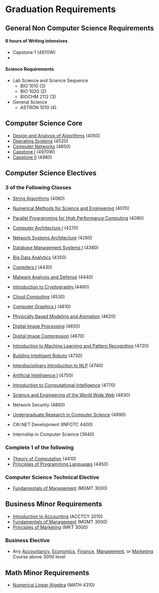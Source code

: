 # Graduation Requirements
  
  
  
## General Non Computer Science Requirements

#### 6 hours of Writing intensives
* Capstone 1 (4970W)
* 

#### Science Requirements
* Lab Science and Science Sequence 
	* BIO 1010    (3)
	* BIO 1020    (2)
	* BIOCHM 2112 (3)
* General Science
	* ASTRON 1010 (4)

## Computer Science Core
* [Design and Analysis of Algorithms](http://catalog.missouri.edu/search/?P=CMP_SC%204050) (4050)
* [Operating Systems](http://catalog.missouri.edu/search/?P=CMP_SC%204520) (4520)
* [Computer Networks](http://catalog.missouri.edu/search/?P=CMP_SC%204850) (4850)
* [Capstone I](http://catalog.missouri.edu/search/?P=CMP_SC%204970) (4970W)
* [Capstone II](http://catalog.missouri.edu/search/?P=CMP_SC%204980) (4980)

## Computer Science Electives

### 3 of the Following Classes

* [String Algorithms](http://catalog.missouri.edu/search/?P=CMP_SC%204060) (4060)

*  [Numerical Methods for Science and Engineering](http://catalog.missouri.edu/search/?P=CMP_SC%204070) (4070)
*  [Parallel Programming for High Performance Computing](http://catalog.missouri.edu/search/?P=CMP_SC%204080) (4080)
*  [Computer Architecture I](http://catalog.missouri.edu/search/?P=CMP_SC%204270) (4270)
*  [Network Systems Architecture](http://catalog.missouri.edu/search/?P=CMP_SC%204280) (4280)
* [Database Management Systems I](http://catalog.missouri.edu/search/?P=CMP_SC%204380) (4380)
* [Big Data Analytics](http://catalog.missouri.edu/search/?P=CMP_SC%204350) (4350)
*  [Compilers I](http://catalog.missouri.edu/search/?P=CMP_SC%204430) (4430)
*  [Malware Analysis and Defense](http://catalog.missouri.edu/search/?P=CMP_SC%204440) (4440)
* [Introduction to Cryptography ](http://catalog.missouri.edu/search/?P=CMP_SC%204460) (4460) 
* [Cloud Computing](http://catalog.missouri.edu/search/?P=CMP_SC%20453) (4530)
* [Computer Graphics I](http://catalog.missouri.edu/search/?P=CMP_SC%204610) (4610)
* [Physically Based Modeling and Animation](http://catalog.missouri.edu/search/?P=CMP_SC%204620) (4620)
* [Digital Image Processing](http://catalog.missouri.edu/search/?P=CMP_SC%204650) (4650)
* [Digital Image Compression](http://catalog.missouri.edu/search/?P=CMP_SC%204670) (4670)
* [Introduction to Machine Learning and Pattern Recognition](http://catalog.missouri.edu/search/?P=CMP_SC%204720) (4720)
* [Building Intelligent Robots](http://catalog.missouri.edu/search/?P=CMP_SC%204730) (4730)
* [Interdisciplinary Introduction to NLP](http://catalog.missouri.edu/search/?P=CMP_SC%204740) (4740)
* [Artificial Intelligence I](http://catalog.missouri.edu/search/?P=CMP_SC%204750) (4750)
* [Introduction to Computational Intelligence](http://catalog.missouri.edu/search/?P=CMP_SC%204770) (4770)
* [Science and Engineering of the World Wide Web](http://catalog.missouri.edu/search/?P=CMP_SC%204830) (4830)
* Network Security (4860)
* [Undergraduate Research in Computer Science](http://catalog.missouri.edu/search/?P=CMP_SC%204990) (4990)
* C#/.NET Development (INFOTC 4400)
* Internship in Computer Science (3940)

### Complete 1 of the following
* [Theory of Computation](http://catalog.missouri.edu/search/?P=CMP_SC%204410) (4410)
* [Principles of Programming Languages](http://catalog.missouri.edu/search/?P=CMP_SC%204450) (4450)

### Computer Science Technical Elective
* [Fundamentals of Management](http://catalog.missouri.edu/search/?P=MANGMT+3000) (MGMT 3000)

## Business Minor Requirements
* [Introduction to Accounting](http://catalog.missouri.edu/search/?P=ACCTCY+2010) (ACCTCY 2010)
* [Fundamentals of Management](http://catalog.missouri.edu/search/?P=MANGMT%203000) (MGMT 3000)
* [Principles of Marketing](http://catalog.missouri.edu/search/?P=MRKTNG%203000) (MKT 3000)

### Business Elective
* Any [Accountancy](http://catalog.missouri.edu/courseofferings/acctcy), [Economics](http://catalog.missouri.edu/courseofferings/econom), [Finance](http://catalog.missouri.edu/courseofferings/financ), [Management](http://catalog.missouri.edu/courseofferings/mangmt), or [Marketing](http://catalog.missouri.edu/courseofferings/mrktng) Course above 3000 level

## Math Minor Requirements
* [Numerical Linear Algebra](http://catalog.missouri.edu/courseofferings/math/#m4310) (MATH 4310)





